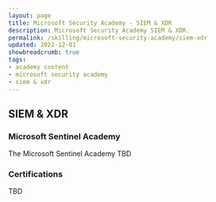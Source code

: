 ```yaml
---
layout: page
title: Microsoft Security Academy - SIEM & XDR
description: Microsoft Security Academy SIEM & XDR.
permalink: /skilling/microsoft-security-academy/siem-xdr
updated: 2022-12-01
showbreadcrumb: true
tags: 
- academy content
- microsoft security academy
- siem & xdr
---
```


## SIEM & XDR

### Microsoft Sentinel Academy
The Microsoft Sentinel Academy TBD


### Certifications
TBD